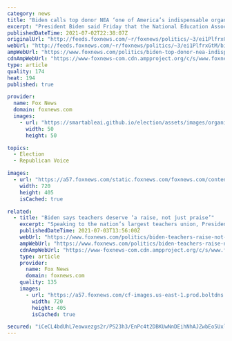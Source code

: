```yaml
---
category: news
title: "Biden calls top donor NEA ‘one of America’s indispensable organizations’"
excerpt: "President Biden said Friday that the National Education Association (NEA), the nation’s largest labor union, is “one of America’s indispensable organizations.” The group was a particularly generous donor of his presidential campaign."
publishedDateTime: 2021-07-02T22:38:07Z
originalUrl: "http://feeds.foxnews.com/~r/foxnews/politics/~3/ei1PlfrxGtM/biden-top-donor-nea-indispensable"
webUrl: "http://feeds.foxnews.com/~r/foxnews/politics/~3/ei1PlfrxGtM/biden-top-donor-nea-indispensable"
ampWebUrl: "https://www.foxnews.com/politics/biden-top-donor-nea-indispensable.amp"
cdnAmpWebUrl: "https://www-foxnews-com.cdn.ampproject.org/c/s/www.foxnews.com/politics/biden-top-donor-nea-indispensable.amp"
type: article
quality: 174
heat: 194
published: true

provider:
  name: Fox News
  domain: foxnews.com
  images:
    - url: "https://smartableai.github.io/election/assets/images/organizations/foxnews.com-50x50.jpg"
      width: 50
      height: 50

topics:
  - Election
  - Republican Voice

images:
  - url: "https://a57.foxnews.com/static.foxnews.com/foxnews.com/content/uploads/2021/07/720/405/biden-4.jpg?ve=1&tl=1"
    width: 720
    height: 405
    isCached: true

related:
  - title: "Biden says teachers deserve ‘a raise, not just praise’"
    excerpt: "Speaking to the nation’s largest teachers union, President Joe Biden said Friday that the pandemic has given America’s parents the “ultimate education” on the challenges of the teaching profession. But even more,"
    publishedDateTime: 2021-07-03T13:56:00Z
    webUrl: "https://www.foxnews.com/politics/biden-teachers-raise-not-praise-pandemic"
    ampWebUrl: "https://www.foxnews.com/politics/biden-teachers-raise-not-praise-pandemic.amp"
    cdnAmpWebUrl: "https://www-foxnews-com.cdn.ampproject.org/c/s/www.foxnews.com/politics/biden-teachers-raise-not-praise-pandemic.amp"
    type: article
    provider:
      name: Fox News
      domain: foxnews.com
    quality: 135
    images:
      - url: "https://a57.foxnews.com/cf-images.us-east-1.prod.boltdns.net/v1/static/694940094001/f2c3eb3d-f2ff-4979-9892-910e60eca1bc/715cc9d7-02fb-4935-a62e-612140a9c54f/1280x720/match/720/405/image.jpg?ve=1&tl=1"
        width: 720
        height: 405
        isCached: true

secured: "iCeCL4bdUhL7eowxezgs2r/PS23h3/EnPc4t2DBKUwNnDEihNhAJZwbEo5UxlclOLTrtc364pmdqCLIkEXrgqFxZwthRumtcWhbAiizgBdkKfRVUx+eJVNMCqU66+64112Xq4iau2a51/PJhnX2Oy3TRXRRjVbH3sQ/ihY5C/3a+RSbG+GEm/OI98wPM1E2x8ziIwaHBhQNmDx31TYaF7i2sDUjvBbSwNXrXxKHmZ3M+3tqlqIQEiHRGzelTIhLYpiFKNSJ4W8GmwgySCRLMpNK0QnTZSQNiIuuL2cuODpBtf+NSEWO40WByBYJPYJvXJhQxXZgVfbtYAG7yDBzjs5nfKS/6gNNGw5XfGY8cOJs=;tVTnvjEUNo9ARYrs3LCVCw=="
---
```


